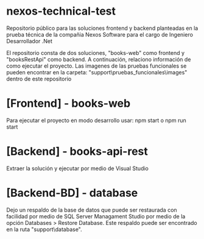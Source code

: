 # nexos-technical-test
Repositorio público para las soluciones frontend y backend planteadas en la prueba técnica de la compañia Nexos Software para el cargo de Ingeniero Desarrollador .Net

El repositorio consta de dos soluciones, "books-web" como frontend y "booksRestApi" como backend. A continuación, relaciono información de como ejecutar el proyecto. Las  imagenes de las pruebas funcionales se pueden encontrar en la carpeta: "support\pruebas_funcionales\images" dentro de este repositorio

# [Frontend] - books-web

Para ejecutar el proyecto en modo desarrollo usar: npm start o npm run start

# [Backend] - books-api-rest

Extraer la solución y ejecutar por medio de Visual Studio

# [Backend-BD] - database

Dejo un respaldo de la base de datos que puede ser restaurada con facilidad por medio de SQL Server Managament Studio por medio de la opción Databases > Restore Database.
Este respaldo puede ser encontrado en la ruta "support\database".



